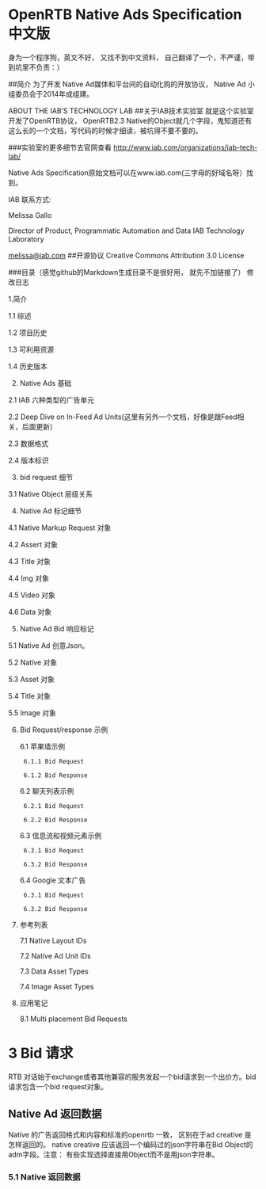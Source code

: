 # OpenRTB Native Ads Specification 中文版

身为一个程序狗，英文不好， 又找不到中文资料， 自己翻译了一个，不严谨，带到坑里不负责：）

##简介
为了开发 Native Ad媒体和平台间的自动化购的开放协议， Native Ad 小组委员会于2014年成组建。

ABOUT THE IAB’S TECHNOLOGY LAB
##关于IAB技术实验室
就是这个实验室开发了OpenRTB协议， OpenRTB2.3 Native的Object就几个字段，鬼知道还有这么长的一个文档，写代码的时候才细读，被坑得不要不要的。

###实验室的更多细节去官网查看
http://www.iab.com/organizations/iab-tech-lab/

Native Ads Specification原始文档可以在www.iab.com(三字母的好域名呀）找到。 

IAB 联系方式:

  Melissa Gallo

  Director of Product, Programmatic Automation and Data IAB Technology Laboratory

  melissa@iab.com
##开源协议
Creative Commons Attribution 3.0 License


###目录（感觉github的Markdown生成目录不是很好用， 就先不加链接了）
修改日志

1.简介

  1.1 综述

  1.2 项目历史

  1.3 可利用资源

  1.4 历史版本

2. Native Ads 基础

  2.1 IAB 六种类型的广告单元

  2.2 Deep Dive on In-Feed Ad Units(这里有另外一个文档，好像是跟Feed相关，后面更新）

  2.3 数据格式

  2.4 版本标识

3. bid request 细节

  3.1 Native Object 层级关系 
  
4. Native Ad 标记细节

  4.1 Native Markup Request 对象
  
  4.2 Assert 对象
  
  4.3 Title 对象
  
  4.4 Img 对象
  
  4.5 Video 对象
  
  4.6 Data 对象
  
5. Native Ad Bid 响应标记

  5.1 Native Ad 创意Json。 
  
  5.2 Native 对象
  
  5.3 Asset 对象
  
  5.4 Title 对象
  
  5.5 Image 对象
  
6. Bid Request/response 示例

    6.1 苹果墙示例
        
        6.1.1 Bid Request
        
        6.1.2 Bid Response
    
    6.2 聊天列表示例
    
        6.2.1 Bid Request
        
        6.2.2 Bid Response
    
    6.3 信息流和视频元素示例
    
        6.3.1 Bid Request
        
        6.3.2 Bid Response

    6.4 Google 文本广告
    
        6.3.1 Bid Request
        
        6.3.2 Bid Response
        
7. 参考列表

    7.1 Native Layout IDs
    
    7.2 Native Ad Unit IDs
    
    7.3 Data Asset Types
    
    7.4 Image Asset Types
    
8. 应用笔记

    8.1 Multi placement Bid Requests


# 3 Bid 请求
RTB 对话始于exchange或者其他兼容的服务发起一个bid请求到一个出价方。bid请求包含一个bid request对象。 




## Native Ad 返回数据

Native 的广告返回格式和内容和标准的openrtb 一致， 区别在于ad creative 是怎样返回的。 native creative 应该返回一个编码过的json字符串在Bid Object的adm字段。注意： 有些实现选择直接用Object而不是用json字符串。

### 5.1 Native 返回数据


